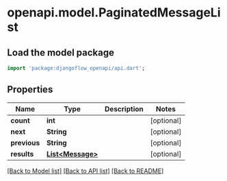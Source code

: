 # openapi.model.PaginatedMessageList

## Load the model package

```dart
import 'package:djangoflow_openapi/api.dart';
```

## Properties

| Name         | Type                                  | Description | Notes      |
| ------------ | ------------------------------------- | ----------- | ---------- |
| **count**    | **int**                               |             | [optional] |
| **next**     | **String**                            |             | [optional] |
| **previous** | **String**                            |             | [optional] |
| **results**  | [**List&lt;Message&gt;**](Message.md) |             | [optional] |

[[Back to Model list]](../README.md#documentation-for-models) [[Back to API list]](../README.md#documentation-for-api-endpoints) [[Back to README]](../README.md)
